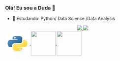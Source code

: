 ### Olá! Eu sou a Duda 👋

- 🌱 Estudando: Python/ Data Science /Data Analysis

<div align="center">
  <a href="https://github.com/Dudahye">
  <img height="180em" src="https://github-readme-stats.vercel.app/api?username=Dudahye&show_icons=true&theme=dracula&include_all_commits=true&count_private=true"/>
  <img height="180em" src="https://github-readme-stats.vercel.app/api/top-langs/?username=Dudahye&layout=compact&langs_count=7&theme=dracula"/>
</div>

  <img align="center" alt="Rafa-Python" height="60" width="80" src="https://raw.githubusercontent.com/devicons/devicon/master/icons/python/python-original.svg">
  <img align="center" height="80" width="80" src="https://cdn.jsdelivr.net/gh/devicons/devicon/icons/mysql/mysql-original-wordmark.svg" />
<img align="center" height="80" width="80" src="https://cdn.jsdelivr.net/gh/devicons/devicon/icons/pandas/pandas-original-wordmark.svg" />
  

